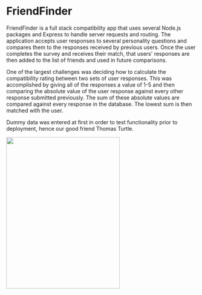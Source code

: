 # FriendFinder

FriendFinder is a full stack compatibility app that uses several Node.js packages and Express to handle server requests and routing. The application accepts user responses to several personality questions and compares them to the responses received by previous users. Once the user completes the survey and receives their match, that users' responses are then added to the list of friends and used in future comparisons. 

One of the largest challenges was deciding how to calculate the compatibility rating between two sets of user responses. This was accomplished by giving all of the responses a value of 1-5 and then comparing the absolute value of the user response against every other response submitted previously. The sum of these absolute values are compared against every response in the database. The lowest sum is then matched with the user. 

Dummy data was entered at first in order to test functionality prior to deployment, hence our good friend Thomas Turtle.

<img src="/images/FriendFinder_Match" width= 300px; height=400px;>


